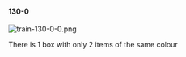 #### 130-0
![train-130-0-0.png](https://github.com/lil-lab/nlvr/raw/master/nlvr/train/images/28/train-130-0-0.png "train-130-0-0.png")

There is 1 box with only 2 items of the same colour